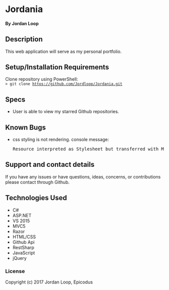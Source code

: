 # Jordania

#### **By Jordan Loop**

## Description

This web application will serve as my personal portfolio.

## Setup/Installation Requirements

Clone repository using PowerShell:<br>
  <code>> git clone https://github.com/Jordloop/Jordania.git</code>

## Specs

* User is able to view my starred Github repositories.

## Known Bugs

* css styling is not rendering.
  console message:
  <pre>Resource interpreted as Stylesheet but transferred with MIME type text/plain:  "http://localhost:58713/CSS/styles.css".</pre>

## Support and contact details

If you have any issues or have questions, ideas, concerns, or contributions please contact through Github.

## Technologies Used

* C#
* ASP.NET
* VS 2015
* MVC5
* Razor
* HTML/CSS
* Github Api
* RestSharp
* JavaScript
* jQuery

### License
Copyright (c) 2017 Jordan Loop, Epicodus
